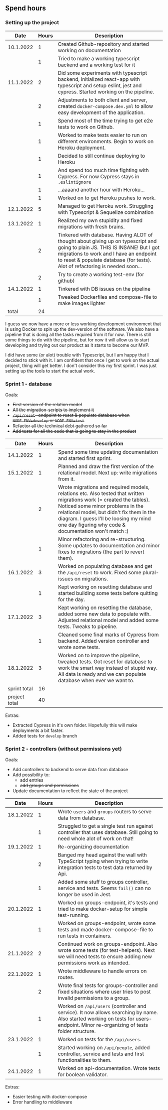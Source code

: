 ## Spend hours

### Setting up the project

| Date | Hours | Description |
|------|-------|-------------|
| 10.1.2022 | 1 | Created Github-repository and started working on documentation |
|      | 1 | Tried to make a working typescript backend and a working test for it |
| 11.1.2022 | 2 | Did some experiments with typescript backend, initialized react-app with typescript and setup eslint, jest and cypress. Started working on the pipeline. |
|           | 2 | Adjustments to both client and server, created `docker-compose.dev.yml` to allow easy development of the application. |
|           | 1 | Spend most of the time trying to get e2e tests to work on Github. |
|           | 1 | Worked to make tests easier to run on different environments. Begin to work on Heroku deployment. |
|           | 1 | Decided to still continue deploying to Heroku |
|           | 1 | And spend too much time fighting with Cypress. For now Cypress stays in `.eslintignore` |
|           | 1 | ...aaaand another hour with Heroku... |
|           | 1 | Worked on to get Heroku pushes to work. |
| 12.1.2022 | 5 | Managed to get Heroku work. Struggling with Typescript & Sequelize combination | 
| 13.1.2022 | 1 | Realized my own stupidity and fixed migrations with fresh brains. |
|           | 2 | Tinkered with database. Having ALOT of thought about giving up on typescript and going to plain JS. THIS IS INSANE! But I got migrations to work and I have an endpoint to reset & populate database (for tests). Alot of refactoring is needed soon... |
|           | 2 | Try to create a working test-env (for github) |
| 14.1.2022 | 1 | Tinkered with DB issues on the pipeline | 
|           | 1 | Tweaked Dockerfiles and compose-file to make images lighter |
| total    |24 | |

I guess we now have a more or less working development environment that is using Docker to spin up the dev-version of the software. We also have a pipeline that is doing all the tasks required from it for now. There is still some things to do with the pipeline, but for now it will allow us to start developing and trying out our product as it starts to become our MVP. 

I did have some (or alot) trouble with Typescript, but I am happy that I decided to stick with it. I am confident that once I get to work on the actual project, thing will get better. I don't consider this my first sprint. I was just setting up the tools to start the actual work. 

### Sprint 1 - database

Goals:
- ~~First version of the relation model~~
- ~~All the migration-scripts to implement it~~
- ~~`/api/reset` -endpoint to reset & populate database when `NODE_ENV=develop` or `NODE_ENV=test`~~
- ~~Refactor all the technical debt gathered so far~~
- ~~Add tests for all the code that is going to stay in the product~~

| Date | Hours | Description |
|------|-------|-------------|
| 14.1.2022 | 1 | Spend some time updating documentation and started first sprint. |
| 15.1.2022 | 1 | Planned and draw the first version of the relational model. Next up: write migrations from it. | 
|           | 2 | Wrote migrations and required models, relations etc. Also tested that written migrations work (= created the tables). Noticed some minor problems in the relational model, but didn't fix them in the diagram. I guess I'll be loosing my mind one day figuring why code & documentation won't match :) |
|           | 1 | Minor refactoring and re-structuring. Some updates to documentation and minor fixes to migrations (the part to revert them). |
| 16.1.2022 | 3 | Worked on populating database and get the `/api/reset` to work. Fixed some plural-issues on migrations. | 
|           | 1 | Kept working on resetting database and started building some tests before quitting for the day. |
| 17.1.2022 | 3 | Kept working on resetting the database, added some new data to populate with. Adjusted relational model and added some tests. Tweaks to pipeline. |
|           | 1 | Cleaned some final marks of Cypress from backend. Added version controller and wrote some tests. | 
| 18.1.2022 | 3 | Worked on to improve the pipeline, tweaked tests. Got reset for database to work the smart way instead of stupid way. All data is ready and we can populate database when ever we want to. | 
| sprint total    | 16 | |
| project total | 40 | |

Extras:
- Extracted Cypress in it's own folder. Hopefully this will make deployments a bit faster. 
- Added tests for `develop` branch

### Sprint 2 - controllers (without permissions yet)

Goals:
- Add controllers to backend to serve data from database
- Add possibility to: 
  - add entries
  - ~~add groups and permissions~~
- ~~Update documentation to reflect the state of the project~~


| Date | Hours | Description |
|-----|------|--------------|
| 18.1.2022 | 1 | Wrote `users` and `groups` routers to serve data from database. | 
|           | 1 | Struggled to get a single test run against controller that uses database. Still going to need whole alot of work on that! |
| 19.1.2022 | 1 | Re-organizing documentation |
|           | 2 | Banged my head against the wall with TypeScript typing when trying to write integration tests to test data returned by Api. |
|           | 1 | Added some stuff to groups controller, service and tests. Seems `fail()` can no longer be used in Jest. | 
| 20.1.2022 | 1 | Worked on groups-endpoint, it's tests and tried to make docker-setup for simple test-running. | 
|           | 1 | Worked on groups-endpoint, wrote some tests and made docker-compose-file to run tests in containers. |
| 21.1.2022 | 2 | Continued work on groups-endpoint. Also wrote some tests (for test-helpers). Next we will need tests to ensure adding new permissions work as intended. | 
| 22.1.2022 | 1 | Wrote middleware to handle errors on routes. | 
|           | 2 | Wrote final tests for groups-controller and fixed situations where user tries to post invalid permissions to a group. |
|           | 1 | Worked on `/api/users` (controller and service). It now allows searching by name. Also started working on tests for users-endpoint. Minor re-organizing of tests folder structure. |
| 23.1.2022 | 1 | Worked on tests for the `/api/users`. |
|           | 1 | Started working on `/api/people`, added controller, service and tests and first functionalities to them. |
| 24.1.2022 | 1 | Worked on api-documentation. Wrote tests for boolean validator. | 

Extras:
- Easier testing with docker-compose
- Error handling to middleware
